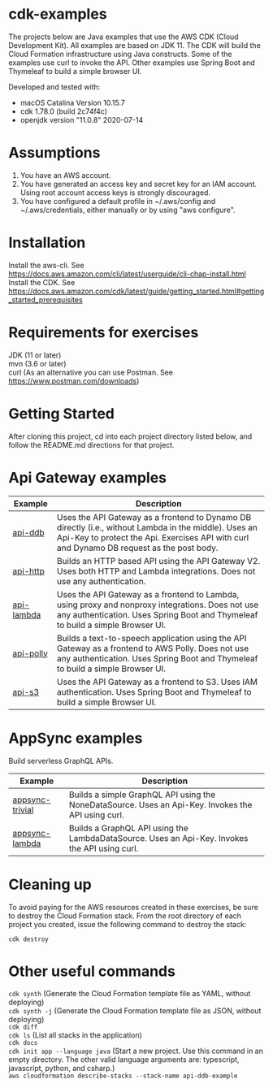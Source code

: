 # cdk-examples
The projects below are Java examples that use the AWS CDK (Cloud Development Kit). All examples are based on JDK 11. The CDK will build the Cloud Formation infrastructure using Java constructs.
Some of the examples use curl to invoke the API. Other examples use Spring Boot and Thymeleaf to build a simple browser UI.
 
 Developed and tested with:
 - macOS Catalina Version 10.15.7
 - cdk 1.78.0 (build 2c74f4c)
 - openjdk version "11.0.8" 2020-07-14

# Assumptions
1. You have an AWS account.
2. You have generated an access key and secret key for an IAM account. Using root account access keys is strongly discouraged.
3. You have configured a default profile in ~/.aws/config and ~/.aws/credentials, either manually or by using "aws configure".

# Installation
Install the aws-cli. See https://docs.aws.amazon.com/cli/latest/userguide/cli-chap-install.html \
Install the CDK. See https://docs.aws.amazon.com/cdk/latest/guide/getting_started.html#getting_started_prerequisites

# Requirements for exercises
JDK (11 or later)\
mvn (3.6 or later)\
curl (As an alternative you can use Postman. See https://www.postman.com/downloads)

# Getting Started
After cloning this project, cd into each project directory listed below, and follow the README.md directions for that project.

# Api Gateway examples
| Example | Description |
|---------|-------------|
| [api-ddb](https://github.com/Version2Software/cdk-examples/tree/main/api-gateway/api-ddb/) | Uses the API Gateway as a frontend to Dynamo DB directly (i.e., without Lambda in the middle). Uses an Api-Key to protect the Api. Exercises API with curl and Dynamo DB request as the post body. |
| [api-http](https://github.com/Version2Software/cdk-examples/tree/main/api-gateway/api-http/) | Builds an HTTP based API using the API Gateway V2. Uses both HTTP and Lambda integrations. Does not use any authentication. |
| [api-lambda](https://github.com/Version2Software/cdk-examples/tree/main/api-gateway/api-lambda/) | Uses the API Gateway as a frontend to Lambda, using proxy and nonproxy integrations. Does not use any authentication. Uses Spring Boot and Thymeleaf to build a simple Browser UI.  |
| [api-polly](https://github.com/Version2Software/cdk-examples/tree/main/api-gateway/api-polly/) | Builds a text-to-speech application using the API Gateway as a frontend to AWS Polly. Does not use any authentication. Uses Spring Boot and Thymeleaf to build a simple Browser UI.  |
| [api-s3](https://github.com/Version2Software/cdk-examples/tree/main/api-gateway/api-s3/) | Uses the API Gateway as a frontend to S3. Uses IAM authentication. Uses Spring Boot and Thymeleaf to build a simple Browser UI. |

# AppSync examples

Build serverless GraphQL APIs.

| Example | Description |
|---------|-------------|
| [appsync-trivial](https://github.com/Version2Software/cdk-examples/tree/main/appsync/appsync-trivial/) | Builds a simple GraphQL API using the NoneDataSource. Uses an Api-Key. Invokes the API using curl.  | 
| [appsync-lambda](https://github.com/Version2Software/cdk-examples/tree/main/appsync/appsync-lambda/) | Builds a GraphQL API using the LambdaDataSource. Uses an Api-Key. Invokes the API using curl.  | 


# Cleaning up
To avoid paying for the AWS resources created in these exercises, be sure to destroy the Cloud Formation stack.
From the root directory of each project you created, issue the following command to destroy the stack:

`cdk destroy`

# Other useful commands
`cdk synth` (Generate the Cloud Formation template file as YAML, without deploying)\
`cdk synth -j` (Generate the Cloud Formation template file as JSON, without deploying)\
`cdk diff`\
`cdk ls` (List all stacks in the application)\
`cdk docs`\
`cdk init app --language java` (Start a new project. Use this command in an empty directory. The other valid language arguments are: typescript, javascript, python, and csharp.)\
`aws cloudformation describe-stacks --stack-name api-ddb-example`

